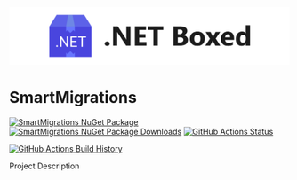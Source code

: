 ![Banner](Images/Banner.png)

# SmartMigrations

[![SmartMigrations NuGet Package](https://img.shields.io/nuget/v/SmartMigrations.svg)](https://www.nuget.org/packages/SmartMigrations/) [![SmartMigrations NuGet Package Downloads](https://img.shields.io/nuget/dt/SmartMigrations)](https://www.nuget.org/packages/SmartMigrations) [![GitHub Actions Status](https://github.com/Xkonti/smart-migrations-net/workflows/Build/badge.svg?branch=main)](https://github.com/Xkonti/smart-migrations-net/actions)

[![GitHub Actions Build History](https://buildstats.info/github/chart/Xkonti/smart-migrations-net?branch=main&includeBuildsFromPullRequest=false)](https://github.com/Xkonti/smart-migrations-net/actions)


Project Description
